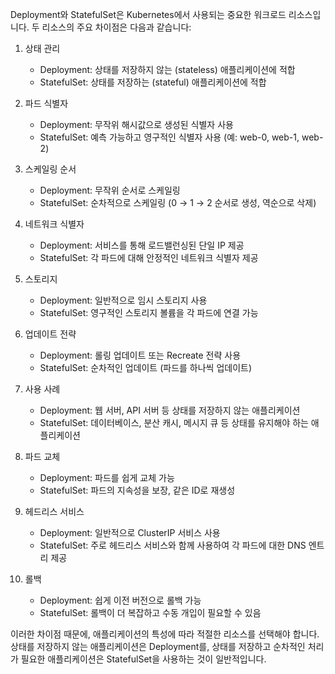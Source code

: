 Deployment와 StatefulSet은 Kubernetes에서 사용되는 중요한 워크로드 리소스입니다. 두 리소스의 주요 차이점은 다음과 같습니다:

1. 상태 관리
   - Deployment: 상태를 저장하지 않는 (stateless) 애플리케이션에 적합
   - StatefulSet: 상태를 저장하는 (stateful) 애플리케이션에 적합

2. 파드 식별자
   - Deployment: 무작위 해시값으로 생성된 식별자 사용
   - StatefulSet: 예측 가능하고 영구적인 식별자 사용 (예: web-0, web-1, web-2)

3. 스케일링 순서
   - Deployment: 무작위 순서로 스케일링
   - StatefulSet: 순차적으로 스케일링 (0 → 1 → 2 순서로 생성, 역순으로 삭제)

4. 네트워크 식별자
   - Deployment: 서비스를 통해 로드밸런싱된 단일 IP 제공
   - StatefulSet: 각 파드에 대해 안정적인 네트워크 식별자 제공

5. 스토리지
   - Deployment: 일반적으로 임시 스토리지 사용
   - StatefulSet: 영구적인 스토리지 볼륨을 각 파드에 연결 가능

6. 업데이트 전략
   - Deployment: 롤링 업데이트 또는 Recreate 전략 사용
   - StatefulSet: 순차적인 업데이트 (파드를 하나씩 업데이트)

7. 사용 사례
   - Deployment: 웹 서버, API 서버 등 상태를 저장하지 않는 애플리케이션
   - StatefulSet: 데이터베이스, 분산 캐시, 메시지 큐 등 상태를 유지해야 하는 애플리케이션

8. 파드 교체
   - Deployment: 파드를 쉽게 교체 가능
   - StatefulSet: 파드의 지속성을 보장, 같은 ID로 재생성

9. 헤드리스 서비스
   - Deployment: 일반적으로 ClusterIP 서비스 사용
   - StatefulSet: 주로 헤드리스 서비스와 함께 사용하여 각 파드에 대한 DNS 엔트리 제공

10. 롤백
    - Deployment: 쉽게 이전 버전으로 롤백 가능
    - StatefulSet: 롤백이 더 복잡하고 수동 개입이 필요할 수 있음

이러한 차이점 때문에, 애플리케이션의 특성에 따라 적절한 리소스를 선택해야 합니다. 상태를 저장하지 않는 애플리케이션은 Deployment를, 상태를 저장하고 순차적인 처리가 필요한 애플리케이션은 StatefulSet을 사용하는 것이 일반적입니다.